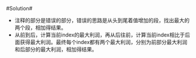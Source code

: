 #Solution#

*	注释的部分是错误的部分，错误的思路是从头到尾着值增加的段，找出最大的两个段，相加得结果。
*	从前到后，计算当前index的最大利润，再从后往前，计算当前index相比于后面获得最大利润。最终每个index都有两个最大利润，分别为前部分最大利润和后部分的最大利润，相加得结果。